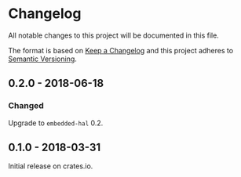 # Changelog

All notable changes to this project will be documented in this file.

The format is based on [Keep a Changelog](http://keepachangelog.com/en/1.0.0/)
and this project adheres to [Semantic Versioning](http://semver.org/spec/v2.0.0.html).

## 0.2.0 - 2018-06-18

### Changed

Upgrade to `embedded-hal` 0.2.

## 0.1.0 - 2018-03-31

Initial release on crates.io.
